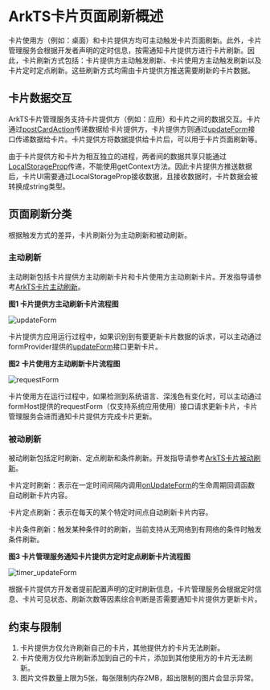 # ArkTS卡片页面刷新概述
<!--Kit: Form Kit-->
<!--Subsystem: Ability-->
<!--Owner: @cx983299475-->
<!--Designer: @xueyulong-->
<!--Tester: @chenmingze-->

卡片使用方（例如：桌面）和卡片提供方均可主动触发卡片页面刷新。此外，卡片管理服务会根据开发者声明的定时信息，按需通知卡片提供方进行卡片刷新。因此，卡片刷新方式包括：卡片提供方主动触发刷新、卡片使用方主动触发刷新以及卡片定时定点刷新。这些刷新方式均需由卡片提供方推送需要刷新的卡片数据。

## 卡片数据交互

ArkTS卡片管理服务支持卡片提供方（例如：应用）和卡片之间的数据交互。卡片通过[postCardAction](../reference/apis-arkui/js-apis-postCardAction.md#postcardaction-1)传递数据给卡片提供方，卡片提供方则通过[updateForm](../reference/apis-form-kit/js-apis-app-form-formProvider.md#formproviderupdateform)接口传递数据给卡片。卡片提供方将数据提供给卡片后，可以用于卡片页面刷新等。

由于卡片提供方和卡片为相互独立的进程，两者间的数据共享只能通过[LocalStorageProp](../ui/state-management/arkts-localstorage.md#localstorageprop)传递，不能使用getContext方法。因此卡片提供方推送数据后，卡片UI需要通过LocalStorageProp接收数据，且接收数据时，卡片数据会被转换成string类型。

## 页面刷新分类

根据触发方式的差异，卡片刷新分为主动刷新和被动刷新。

### 主动刷新

主动刷新包括卡片提供方主动刷新卡片和卡片使用方主动刷新卡片。开发指导请参考[ArkTS卡片主动刷新](arkts-ui-widget-active-refresh.md)。

**图1 卡片提供方主动刷新卡片流程图**

![updateForm](figures/updateForm.PNG)

卡片提供方应用运行过程中，如果识别到有要更新卡片数据的诉求，可以主动通过formProvider提供的[updateForm](../reference/apis-form-kit/js-apis-app-form-formProvider.md#formproviderupdateform)接口更新卡片。

**图2 卡片使用方主动刷新卡片流程图**

![requestForm](figures/requestForm.PNG)

卡片使用方在运行过程中，如果检测到系统语言、深浅色有变化时，可以主动通过formHost提供的requestForm（仅支持系统应用使用）接口请求更新卡片，卡片管理服务会进而通知卡片提供方完成卡片更新。

### 被动刷新

被动刷新包括定时刷新、定点刷新<!--Del-->和条件刷新<!--DelEnd-->。开发指导请参考[ArkTS卡片被动刷新](arkts-ui-widget-passive-refresh.md)。

卡片定时刷新：表示在一定时间间隔内调用[onUpdateForm](../reference/apis-form-kit/js-apis-app-form-formExtensionAbility.md#formextensionabilityonupdateform)的生命周期回调函数自动刷新卡片内容。

卡片定点刷新：表示在每天的某个特定时间点自动刷新卡片内容。

<!--Del-->
卡片条件刷新：触发某种条件时的刷新，当前支持从无网络到有网络的条件时触发条件刷新。
<!--DelEnd-->

**图3 卡片管理服务通知卡片提供方定时定点刷新卡片流程图**

![timer_updateForm](figures/timer_updateForm.PNG)

根据卡片提供方开发者提前配置声明的定时刷新信息，卡片管理服务会根据定时信息、卡片可见状态、刷新次数等因素综合判断是否需要通知卡片提供方更新卡片。

## 约束与限制

1. 卡片提供方仅允许刷新自己的卡片，其他提供方的卡片无法刷新。
2. 卡片使用方仅允许刷新添加到自己的卡片，添加到其他使用方的卡片无法刷新。
3. 图片文件数量上限为5张，每张限制内存2MB，超出限制的图片会显示异常。
